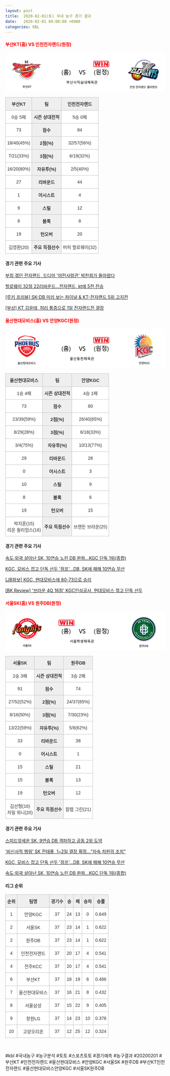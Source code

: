 ```yaml
---
layout: post
title:  2020-02-01(토) 국내 농구 경기 결과
date:   2020-02-01 09:00:00 +0900
categories: KBL
---
```


#### <span style="color:red"> 부산KT(홈) VS 인천전자랜드(원정) </span>
![부산KT_인천전자랜드_lose.png](../images/kbl/result/부산KT_인천전자랜드_lose.png)

<style type="text/css">
.tg  {border-collapse:collapse;border-spacing:0;}
.tg td{font-family:Arial, sans-serif;font-size:14px;padding:10px 5px;border-style:solid;border-width:1px;overflow:hidden;word-break:normal;border-color:#c0c0c0;}
.tg th{font-family:Arial, sans-serif;font-size:14px;font-weight:normal;padding:10px 5px;border-style:solid;border-width:1px;overflow:hidden;word-break:normal;border-color:#c0c0c0;}
.tg .tg-dcpn{background-color:#ffffff;border-color:#c0c0c0;text-align:center;vertical-align:middle}
.tg .tg-txr3{background-color:#ffffff;border-color:#c0c0c0;text-align:center;vertical-align:middle}
.tg .tg-o8le{background-color:#efefef;border-color:#c0c0c0;text-align:center;vertical-align:middle}
.tg .tg-rr9t{font-weight:bold;background-color:#efefef;border-color:#c0c0c0;text-align:center;vertical-align:middle}
.tg .tg-wazi{background-color:#efefef;border-color:#c0c0c0;text-align:center;vertical-align:middle}
</style>

<table class="tg">
  <tr>
    <th class="tg-rr9t">부산KT</th>
    <th class="tg-rr9t">팀</th>
    <th class="tg-rr9t">인천전자랜드</th>
  </tr>
  <tr>
    <td class="tg-dcpn">0승 5패</td>
    <td class="tg-rr9t">시즌 상대전적</td>
    <td class="tg-dcpn">5승 0패</td>
  </tr>
  <tr>
    <td class="tg-dcpn">73</td>
    <td class="tg-rr9t">점수</td>
    <td class="tg-dcpn">84</td>
  </tr>
  <tr>
    <td class="tg-dcpn">18/40(45%)</td>
    <td class="tg-rr9t">2점(%)</td>
    <td class="tg-dcpn">32/57(56%)</td>
  </tr>
  <tr>
    <td class="tg-dcpn">7/21(33%)</td>
    <td class="tg-rr9t">3점(%)</td>
    <td class="tg-dcpn">6/19(32%)</td>
  </tr>
  <tr>
    <td class="tg-dcpn">16/20(80%)</td>
    <td class="tg-rr9t">자유투(%)</td>
    <td class="tg-dcpn">2/5(40%)</td>
  </tr>
  <tr>
    <td class="tg-dcpn">27</td>
    <td class="tg-rr9t">리바운드</td>
    <td class="tg-dcpn">44</td>
  </tr>
  <tr>
    <td class="tg-dcpn">1</td>
    <td class="tg-rr9t">어시스트</td>
    <td class="tg-dcpn">4</td>
  </tr>
  <tr>
    <td class="tg-dcpn">9</td>
    <td class="tg-rr9t">스틸</td>
    <td class="tg-dcpn">12</td>
  </tr>
  <tr>
    <td class="tg-dcpn">8</td>
    <td class="tg-rr9t">블록</td>
    <td class="tg-dcpn">8</td>
  </tr>
  <tr>
    <td class="tg-dcpn">19</td>
    <td class="tg-rr9t">턴오버</td>
    <td class="tg-dcpn">20</td>
  </tr>
  <tr>
    <td class="tg-dcpn">김영환(20)</td>
    <td class="tg-rr9t">주요 득점선수</td>
    <td class="tg-dcpn">머피 할로웨이(32)</td>
  </tr>
</table>

#### 경기 관련 주요 기사         

[부침 겪던 전자랜드, 드디어 '야전사령관' 박찬희가 돌아왔다](http://www.basketkorea.com/news/articleView.html?idxno=191948)

[할로웨이 32점 22리바운드…전자랜드, kt에 5전 전승](http://yna.kr/AKR20200201046500007?did=1195m)

[[루키 프리뷰] SK-DB 미리 보는 파이널 & KT-전자랜드 5위 고지전](http://www.rookie.co.kr/news/articleView.html?idxno=38713)

[[부상] KT 김윤태, 허리 통증으로 1일 전자랜드전 결장](http://sports.news.naver.com/basketball/news/read.nhn?oid=065&aid=0000196606)

<script src="https://ads-partners.coupang.com/g.js"></script>
<script>
    new PartnersCoupang.G({"id":48179,"width":"100%","height":120,"subId":null});
</script>        
        

#### <span style="color:red"> 울산현대모비스(홈) VS 안양KGC(원정) </span>
![울산현대모비스_안양KGC_lose.png](../images/kbl/result/울산현대모비스_안양KGC_lose.png)

<style type="text/css">
.tg  {border-collapse:collapse;border-spacing:0;}
.tg td{font-family:Arial, sans-serif;font-size:14px;padding:10px 5px;border-style:solid;border-width:1px;overflow:hidden;word-break:normal;border-color:#c0c0c0;}
.tg th{font-family:Arial, sans-serif;font-size:14px;font-weight:normal;padding:10px 5px;border-style:solid;border-width:1px;overflow:hidden;word-break:normal;border-color:#c0c0c0;}
.tg .tg-dcpn{background-color:#ffffff;border-color:#c0c0c0;text-align:center;vertical-align:middle}
.tg .tg-txr3{background-color:#ffffff;border-color:#c0c0c0;text-align:center;vertical-align:middle}
.tg .tg-o8le{background-color:#efefef;border-color:#c0c0c0;text-align:center;vertical-align:middle}
.tg .tg-rr9t{font-weight:bold;background-color:#efefef;border-color:#c0c0c0;text-align:center;vertical-align:middle}
.tg .tg-wazi{background-color:#efefef;border-color:#c0c0c0;text-align:center;vertical-align:middle}
</style>

<table class="tg">
  <tr>
    <th class="tg-rr9t">울산현대모비스</th>
    <th class="tg-rr9t">팀</th>
    <th class="tg-rr9t">안양KGC</th>
  </tr>
  <tr>
    <td class="tg-dcpn">1승 4패</td>
    <td class="tg-rr9t">시즌 상대전적</td>
    <td class="tg-dcpn">4승 1패</td>
  </tr>
  <tr>
    <td class="tg-dcpn">73</td>
    <td class="tg-rr9t">점수</td>
    <td class="tg-dcpn">80</td>
  </tr>
  <tr>
    <td class="tg-dcpn">23/39(59%)</td>
    <td class="tg-rr9t">2점(%)</td>
    <td class="tg-dcpn">26/40(65%)</td>
  </tr>
  <tr>
    <td class="tg-dcpn">8/29(28%)</td>
    <td class="tg-rr9t">3점(%)</td>
    <td class="tg-dcpn">6/18(33%)</td>
  </tr>
  <tr>
    <td class="tg-dcpn">3/4(75%)</td>
    <td class="tg-rr9t">자유투(%)</td>
    <td class="tg-dcpn">10/13(77%)</td>
  </tr>
  <tr>
    <td class="tg-dcpn">29</td>
    <td class="tg-rr9t">리바운드</td>
    <td class="tg-dcpn">28</td>
  </tr>
  <tr>
    <td class="tg-dcpn">0</td>
    <td class="tg-rr9t">어시스트</td>
    <td class="tg-dcpn">3</td>
  </tr>
  <tr>
    <td class="tg-dcpn">10</td>
    <td class="tg-rr9t">스틸</td>
    <td class="tg-dcpn">9</td>
  </tr>
  <tr>
    <td class="tg-dcpn">8</td>
    <td class="tg-rr9t">블록</td>
    <td class="tg-dcpn">6</td>
  </tr>
  <tr>
    <td class="tg-dcpn">19</td>
    <td class="tg-rr9t">턴오버</td>
    <td class="tg-dcpn">15</td>
  </tr>
  <tr>
    <td class="tg-dcpn">박지훈(15)<br>리온 윌리엄스(16)</td>
    <td class="tg-rr9t">주요 득점선수</td>
    <td class="tg-dcpn">브랜든 브라운(25)</td>
  </tr>
</table>

#### 경기 관련 주요 기사         

[속도·외곽 살아난 SK, 10연승 노린 DB 완파…KGC 단독 1위(종합)](http://yna.kr/AKR20200201052651007?did=1195m)

[KGC, 모비스 잡고 단독 선두 '점프'…DB, SK에 패해 10연승 무산](http://news1.kr/articles/?3830764)

[[JB화보] KGC, 현대모비스에 80-73으로 승리](http://sports.news.naver.com/basketball/news/read.nhn?oid=065&aid=0000196619)

[[BK Review] '브라운 4Q 16점' KGC인삼공사, 현대모비스 꺾고 단독 선두](http://www.basketkorea.com/news/articleView.html?idxno=191950)

<script src="https://ads-partners.coupang.com/g.js"></script>
<script>
    new PartnersCoupang.G({"id":48182,"width":"100%","height":120,"subId":null});
</script>        
        

#### <span style="color:red"> 서울SK(홈) VS 원주DB(원정) </span>
![서울SK_원주DB_win.png](../images/kbl/result/서울SK_원주DB_win.png)

<style type="text/css">
.tg  {border-collapse:collapse;border-spacing:0;}
.tg td{font-family:Arial, sans-serif;font-size:14px;padding:10px 5px;border-style:solid;border-width:1px;overflow:hidden;word-break:normal;border-color:#c0c0c0;}
.tg th{font-family:Arial, sans-serif;font-size:14px;font-weight:normal;padding:10px 5px;border-style:solid;border-width:1px;overflow:hidden;word-break:normal;border-color:#c0c0c0;}
.tg .tg-dcpn{background-color:#ffffff;border-color:#c0c0c0;text-align:center;vertical-align:middle}
.tg .tg-txr3{background-color:#ffffff;border-color:#c0c0c0;text-align:center;vertical-align:middle}
.tg .tg-o8le{background-color:#efefef;border-color:#c0c0c0;text-align:center;vertical-align:middle}
.tg .tg-rr9t{font-weight:bold;background-color:#efefef;border-color:#c0c0c0;text-align:center;vertical-align:middle}
.tg .tg-wazi{background-color:#efefef;border-color:#c0c0c0;text-align:center;vertical-align:middle}
</style>

<table class="tg">
  <tr>
    <th class="tg-rr9t">서울SK</th>
    <th class="tg-rr9t">팀</th>
    <th class="tg-rr9t">원주DB</th>
  </tr>
  <tr>
    <td class="tg-dcpn">2승 3패</td>
    <td class="tg-rr9t">시즌 상대전적</td>
    <td class="tg-dcpn">3승 2패</td>
  </tr>
  <tr>
    <td class="tg-dcpn">91</td>
    <td class="tg-rr9t">점수</td>
    <td class="tg-dcpn">74</td>
  </tr>
  <tr>
    <td class="tg-dcpn">27/52(52%)</td>
    <td class="tg-rr9t">2점(%)</td>
    <td class="tg-dcpn">24/37(65%)</td>
  </tr>
  <tr>
    <td class="tg-dcpn">8/16(50%)</td>
    <td class="tg-rr9t">3점(%)</td>
    <td class="tg-dcpn">7/30(23%)</td>
  </tr>
  <tr>
    <td class="tg-dcpn">13/22(59%)</td>
    <td class="tg-rr9t">자유투(%)</td>
    <td class="tg-dcpn">5/8(62%)</td>
  </tr>
  <tr>
    <td class="tg-dcpn">33</td>
    <td class="tg-rr9t">리바운드</td>
    <td class="tg-dcpn">38</td>
  </tr>
  <tr>
    <td class="tg-dcpn">0</td>
    <td class="tg-rr9t">어시스트</td>
    <td class="tg-dcpn">1</td>
  </tr>
  <tr>
    <td class="tg-dcpn">15</td>
    <td class="tg-rr9t">스틸</td>
    <td class="tg-dcpn">21</td>
  </tr>
  <tr>
    <td class="tg-dcpn">15</td>
    <td class="tg-rr9t">블록</td>
    <td class="tg-dcpn">13</td>
  </tr>
  <tr>
    <td class="tg-dcpn">19</td>
    <td class="tg-rr9t">턴오버</td>
    <td class="tg-dcpn">12</td>
  </tr>
  <tr>
    <td class="tg-dcpn">김선형(16)<br>자밀 워니(20)</td>
    <td class="tg-rr9t">주요 득점선수</td>
    <td class="tg-dcpn">칼렙 그린(21)</td>
  </tr>
</table>

#### 경기 관련 주요 기사         

[스피드앞세운 SK, 9연승 DB 격파하고 공동 2위 도약](http://sports.chosun.com/news/ntype.htm?id=202002010100004940000173&servicedate=20200201)

[‘비신사적 행위’ SK 전태풍, 1~2일 결장 확정…“자숙 차원의 조치”](http://www.mydaily.co.kr/new_yk/html/read.php?newsid=202002011546435205&ext=na)

[KGC, 모비스 잡고 단독 선두 '점프'…DB, SK에 패해 10연승 무산](http://news1.kr/articles/?3830764)

[속도·외곽 살아난 SK, 10연승 노린 DB 완파…KGC 단독 1위(종합)](http://yna.kr/AKR20200201052651007?did=1195m)

<script src="https://ads-partners.coupang.com/g.js"></script>
<script>
    new PartnersCoupang.G({"id":48179,"width":"100%","height":120,"subId":null});
</script>        
        

#### 리그 순위

<style type="text/css">
    .tg  {border-collapse:collapse;border-spacing:0;border-color:#ccc;}
    .tg td{font-family:Arial, sans-serif;font-size:14px;padding:10px 5px;border-style:solid;border-width:1px;overflow:hidden;word-break:normal;border-color:#ccc;color:#333;background-color:#fff;}
    .tg th{font-family:Arial, sans-serif;font-size:14px;font-weight:normal;padding:10px 5px;border-style:solid;border-width:1px;overflow:hidden;word-break:normal;border-color:#ccc;color:#333;background-color:#f0f0f0;}
    .tg .tg-jvag{background-color:#ffffff;color:#000000;border-color:#c0c0c0;text-align:center;vertical-align:middle}
    .tg .tg-wman{border-color:#c0c0c0;text-align:center;vertical-align:middle}
    .tg .tg-d14o{font-weight:bold;background-color:#efefef;border-color:#c0c0c0;text-align:center;vertical-align:middle}
    .tg .tg-qn23{color:#000000;border-color:#c0c0c0;text-align:center;vertical-align:middle}
    .tg .tg-50j8{background-color:#ffffff;border-color:#c0c0c0;text-align:center;vertical-align:middle}
    .tg .tg-fzdr{border-color:#c0c0c0;text-align:center;vertical-align:top}
    .tg .tg-hnyg{background-color:#ffffff;color:#000000;border-color:#c0c0c0;text-align:center;vertical-align:top}
</style>

<table class="tg">
  <tr>
    <th class="tg-d14o">순위</th>
    <th class="tg-d14o">팀명</th>
    <th class="tg-d14o">경기수</th>
    <th class="tg-d14o">승</th>
    <th class="tg-d14o">패</th>
    <th class="tg-d14o">승차</th>
    <th class="tg-d14o">승률</th>
  </tr>
  
<tr>
    <td class="tg-50j8">1</td>
    <td class="tg-50j8">안양KGC</td>
    <td class="tg-50j8">37</td>
    <td class="tg-50j8">24</td>
    <td class="tg-50j8">13</td>
    <td class="tg-50j8">0</td>
    <td class="tg-50j8">0.649</td>
</tr>

<tr>
    <td class="tg-50j8">2</td>
    <td class="tg-50j8">서울SK</td>
    <td class="tg-50j8">37</td>
    <td class="tg-50j8">23</td>
    <td class="tg-50j8">14</td>
    <td class="tg-50j8">1</td>
    <td class="tg-50j8">0.622</td>
</tr>

<tr>
    <td class="tg-50j8">2</td>
    <td class="tg-50j8">원주DB</td>
    <td class="tg-50j8">37</td>
    <td class="tg-50j8">23</td>
    <td class="tg-50j8">14</td>
    <td class="tg-50j8">1</td>
    <td class="tg-50j8">0.622</td>
</tr>

<tr>
    <td class="tg-50j8">4</td>
    <td class="tg-50j8">인천전자랜드</td>
    <td class="tg-50j8">37</td>
    <td class="tg-50j8">20</td>
    <td class="tg-50j8">17</td>
    <td class="tg-50j8">4</td>
    <td class="tg-50j8">0.541</td>
</tr>

<tr>
    <td class="tg-50j8">4</td>
    <td class="tg-50j8">전주KCC</td>
    <td class="tg-50j8">37</td>
    <td class="tg-50j8">20</td>
    <td class="tg-50j8">17</td>
    <td class="tg-50j8">4</td>
    <td class="tg-50j8">0.541</td>
</tr>

<tr>
    <td class="tg-50j8">6</td>
    <td class="tg-50j8">부산KT</td>
    <td class="tg-50j8">37</td>
    <td class="tg-50j8">18</td>
    <td class="tg-50j8">19</td>
    <td class="tg-50j8">6</td>
    <td class="tg-50j8">0.486</td>
</tr>

<tr>
    <td class="tg-50j8">7</td>
    <td class="tg-50j8">울산현대모비스</td>
    <td class="tg-50j8">37</td>
    <td class="tg-50j8">16</td>
    <td class="tg-50j8">21</td>
    <td class="tg-50j8">8</td>
    <td class="tg-50j8">0.432</td>
</tr>

<tr>
    <td class="tg-50j8">8</td>
    <td class="tg-50j8">서울삼성</td>
    <td class="tg-50j8">37</td>
    <td class="tg-50j8">15</td>
    <td class="tg-50j8">22</td>
    <td class="tg-50j8">9</td>
    <td class="tg-50j8">0.405</td>
</tr>

<tr>
    <td class="tg-50j8">9</td>
    <td class="tg-50j8">창원LG</td>
    <td class="tg-50j8">37</td>
    <td class="tg-50j8">14</td>
    <td class="tg-50j8">23</td>
    <td class="tg-50j8">10</td>
    <td class="tg-50j8">0.378</td>
</tr>

<tr>
    <td class="tg-50j8">10</td>
    <td class="tg-50j8">고양오리온</td>
    <td class="tg-50j8">37</td>
    <td class="tg-50j8">12</td>
    <td class="tg-50j8">25</td>
    <td class="tg-50j8">12</td>
    <td class="tg-50j8">0.324</td>
</tr>
</table><br>
<script src="https://ads-partners.coupang.com/g.js"></script>
<script>
    new PartnersCoupang.G({"id":48179,"width":"100%","height":120,"subId":null});
</script>        
        
#kbl #국내농구 #농구분석 #토토 #스포츠토토 #경기예측 #농구결과 #20200201 #부산KT #인천전자랜드 #울산현대모비스 #안양KGC #서울SK #원주DB #부산KT인천전자랜드 #울산현대모비스안양KGC #서울SK원주DB 